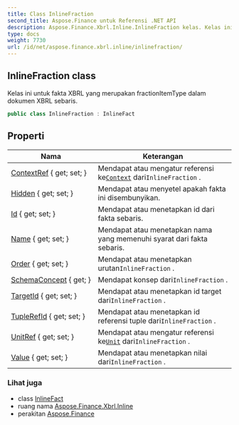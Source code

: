 ```yaml
---
title: Class InlineFraction
second_title: Aspose.Finance untuk Referensi .NET API
description: Aspose.Finance.Xbrl.Inline.InlineFraction kelas. Kelas ini untuk fakta XBRL yang merupakan fractionItemType dalam dokumen XBRL sebaris.
type: docs
weight: 7730
url: /id/net/aspose.finance.xbrl.inline/inlinefraction/
---
```

## InlineFraction class

Kelas ini untuk fakta XBRL yang merupakan fractionItemType dalam dokumen XBRL sebaris.

```csharp
public class InlineFraction : InlineFact
```

## Properti

| Nama | Keterangan |
| --- | --- |
| [ContextRef](../../aspose.finance.xbrl.inline/inlinefraction/contextref/) { get; set; } | Mendapat atau mengatur referensi ke[`Context`](../../aspose.finance.xbrl/context/) dari`InlineFraction` . |
| [Hidden](../../aspose.finance.xbrl.inline/inlinefact/hidden/) { get; set; } | Mendapat atau menyetel apakah fakta ini disembunyikan. |
| [Id](../../aspose.finance.xbrl.inline/inlinefact/id/) { get; set; } | Mendapat atau menetapkan id dari fakta sebaris. |
| [Name](../../aspose.finance.xbrl.inline/inlinefact/name/) { get; set; } | Mendapat atau menetapkan nama yang memenuhi syarat dari fakta sebaris. |
| [Order](../../aspose.finance.xbrl.inline/inlinefraction/order/) { get; set; } | Mendapat atau menetapkan urutan`InlineFraction` . |
| [SchemaConcept](../../aspose.finance.xbrl.inline/inlinefraction/schemaconcept/) { get; } | Mendapat konsep dari`InlineFraction` . |
| [TargetId](../../aspose.finance.xbrl.inline/inlinefraction/targetid/) { get; set; } | Mendapat atau menetapkan id target dari`InlineFraction` . |
| [TupleRefId](../../aspose.finance.xbrl.inline/inlinefraction/tuplerefid/) { get; set; } | Mendapat atau menetapkan id referensi tuple dari`InlineFraction` . |
| [UnitRef](../../aspose.finance.xbrl.inline/inlinefraction/unitref/) { get; set; } | Mendapat atau mengatur referensi ke[`Unit`](../../aspose.finance.xbrl/unit/) dari`InlineFraction` . |
| [Value](../../aspose.finance.xbrl.inline/inlinefraction/value/) { get; set; } | Mendapat atau menetapkan nilai dari`InlineFraction` . |

### Lihat juga

* class [InlineFact](../inlinefact/)
* ruang nama [Aspose.Finance.Xbrl.Inline](../../aspose.finance.xbrl.inline/)
* perakitan [Aspose.Finance](../../)


